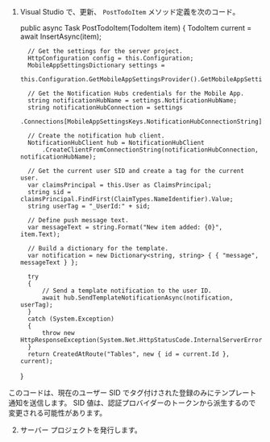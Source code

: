 1. Visual Studio で、更新、 `PostTodoItem` メソッド定義を次のコード。

     public async Task<IHttpActionResult> PostTodoItem(TodoItem item)
     {
         TodoItem current = await InsertAsync(item);
    
         // Get the settings for the server project.
         HttpConfiguration config = this.Configuration;
         MobileAppSettingsDictionary settings =
             this.Configuration.GetMobileAppSettingsProvider().GetMobileAppSettings();
    
         // Get the Notification Hubs credentials for the Mobile App.
         string notificationHubName = settings.NotificationHubName;
         string notificationHubConnection = settings
             .Connections[MobileAppSettingsKeys.NotificationHubConnectionString].ConnectionString;
    
         // Create the notification hub client.
         NotificationHubClient hub = NotificationHubClient
             .CreateClientFromConnectionString(notificationHubConnection, notificationHubName);
    
         // Get the current user SID and create a tag for the current user.
         var claimsPrincipal = this.User as ClaimsPrincipal;
         string sid = claimsPrincipal.FindFirst(ClaimTypes.NameIdentifier).Value;
         string userTag = "_UserId:" + sid;
    
         // Define push message text.
         var messageText = string.Format("New item added: {0}", item.Text);
    
         // Build a dictionary for the template.
         var notification = new Dictionary<string, string> { { "message", messageText } };
    
         try
         {
             // Send a template notification to the user ID.
             await hub.SendTemplateNotificationAsync(notification, userTag);
         }
         catch (System.Exception)
         {
             throw new HttpResponseException(System.Net.HttpStatusCode.InternalServerError);
         }
         return CreatedAtRoute("Tables", new { id = current.Id }, current);
     }

 このコードは、現在のユーザー SID でタグ付けされた登録のみにテンプレート通知を送信します。 SID 値は、認証プロバイダーのトークンから派生するので変更される可能性があります。

2. サーバー プロジェクトを発行します。







